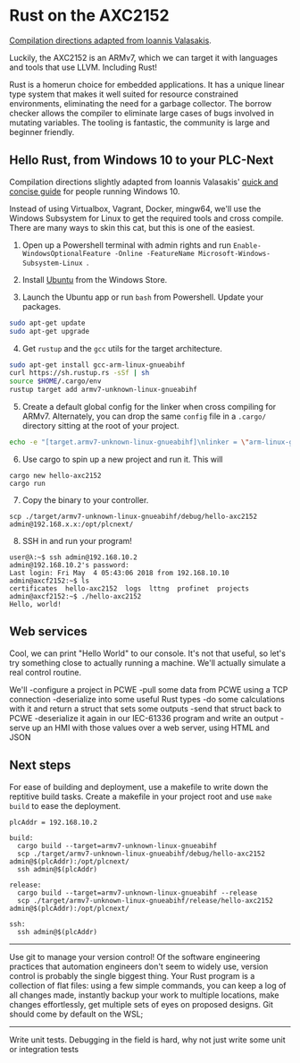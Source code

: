 # Rust on the AXC2152

[Compilation directions adapted from Ioannis Valasakis](https://medium.com/@wizofe/cross-compiling-rust-for-arm-e-g-raspberry-pi-using-any-os-11711ebfc52b).

Luckily, the AXC2152 is an ARMv7, which we can target it with languages and tools that use LLVM. Including Rust!

Rust is a homerun choice for embedded applications. It has a unique linear type system that makes it well suited for resource constrained environments, eliminating the need for a garbage collector. The borrow checker allows the compiler to eliminate large cases of bugs involved in mutating variables. The tooling is fantastic, the community is large and beginner friendly.

## Hello Rust, from Windows 10 to your PLC-Next

Compilation directions slightly adapted from Ioannis Valasakis' [quick and concise guide](https://medium.com/@wizofe/cross-compiling-rust-for-arm-e-g-raspberry-pi-using-any-os-11711ebfc52b) for people running Windows 10.

Instead of using Virtualbox, Vagrant, Docker, mingw64, we'll use the Windows Subsystem for Linux to get the required tools and cross compile. There are many ways to skin this cat, but this is one of the easiest.

1. Open up a Powershell terminal with admin rights and run `Enable-WindowsOptionalFeature -Online -FeatureName Microsoft-Windows-Subsystem-Linux
`.

2. Install [Ubuntu](https://www.microsoft.com/en-us/p/ubuntu/9nblggh4msv6) from the Windows Store.

3. Launch the Ubuntu app or run `bash` from Powershell. Update your packages.

```bash
sudo apt-get update
sudo apt-get upgrade
```

4. Get `rustup` and the `gcc` utils for the target architecture.

```bash
sudo apt-get install gcc-arm-linux-gnueabihf
curl https://sh.rustup.rs -sSf | sh
source $HOME/.cargo/env
rustup target add armv7-unknown-linux-gnueabihf
```

5. Create a default global config for the linker when cross compiling for ARMv7. Alternately, you can drop the same `config` file in a `.cargo/` directory sitting at the root of your project.

```bash
echo -e "[target.armv7-unknown-linux-gnueabihf]\nlinker = \"arm-linux-gnueabihf-gcc\"" >> ~/.cargo/config
```

6. Use cargo to spin up a new project and run it. This will 
```
cargo new hello-axc2152
cargo run
```

7. Copy the binary to your controller.
```
scp ./target/armv7-unknown-linux-gnueabihf/debug/hello-axc2152 admin@192.168.x.x:/opt/plcnext/
```

8. SSH in and run your program!
```
user@λ:~$ ssh admin@192.168.10.2
admin@192.168.10.2's password:
Last login: Fri May  4 05:43:06 2018 from 192.168.10.10
admin@axcf2152:~$ ls
certificates  hello-axc2152  logs  lttng  profinet  projects
admin@axcf2152:~$ ./hello-axc2152
Hello, world!
```

## Web services

Cool, we can print "Hello World" to our console. It's not that useful, so let's try something close to actually running a machine. We'll actually simulate a real control routine. 

We'll
-configure a project in PCWE
-pull some data from PCWE using a TCP connection
-deserialize into some useful Rust types
-do some calculations with it and return a struct that sets some outputs
-send that struct back to PCWE
-deserialize it again in our IEC-61336 program and write an output
-serve up an HMI with those values over a web server, using HTML and JSON

## Next steps

For ease of building and deployment, use a makefile to write down the reptitive build tasks. Create a makefile in your project root and use `make build` to ease the deployment.

``` make
plcAddr = 192.168.10.2

build:
  cargo build --target=armv7-unknown-linux-gnueabihf
  scp ./target/armv7-unknown-linux-gnueabihf/debug/hello-axc2152 admin@$(plcAddr):/opt/plcnext/
  ssh admin@$(plcAddr)

release:
  cargo build --target=armv7-unknown-linux-gnueabihf --release
  scp ./target/armv7-unknown-linux-gnueabihf/release/hello-axc2152 admin@$(plcAddr):/opt/plcnext/

ssh:
  ssh admin@$(plcAddr)
```

---

Use git to manage your version control! Of the software engineering practices that automation engineers don't seem to widely use, version control is probably the single biggest thing. Your Rust program is a collection of flat files: using a few simple commands, you can keep a log of all changes made, instantly backup your work to multiple locations, make changes effortlessly, get multiple sets of eyes on proposed designs. Git should come by default on the WSL; 

---

Write unit tests. Debugging in the field is hard, why not just write some unit or integration tests 
